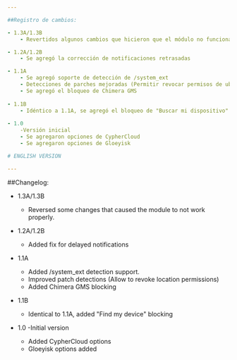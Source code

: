 ```yaml
---

##Registro de cambios:

- 1.3A/1.3B
    - Revertidos algunos cambios que hicieron que el módulo no funcionara correctamente.

- 1.2A/1.2B
    - Se agregó la corrección de notificaciones retrasadas

- 1.1A
    - Se agregó soporte de detección de /system_ext
    - Detecciones de parches mejoradas (Permitir revocar permisos de ubicación)
    - Se agregó el bloqueo de Chimera GMS
  
- 1.1B
    - Idéntico a 1.1A, se agregó el bloqueo de "Buscar mi dispositivo"
  
- 1.0
    -Versión inicial
    - Se agregaron opciones de CypherCloud
    - Se agregaron opciones de Gloeyisk

# ENGLISH VERSION 

---
```


##Changelog:

- 1.3A/1.3B
    - Reversed some changes that caused the module to not work properly.
	
- 1.2A/1.2B
    - Added fix for delayed notifications

- 1.1A
    - Added /system_ext detection support.
    - Improved patch detections (Allow to revoke location permissions)
    - Added Chimera GMS blocking
  
- 1.1B
    - Identical to 1.1A, added "Find my device" blocking
  
- 1.0
    -Initial version
    - Added CypherCloud options
    - Gloeyisk options added
